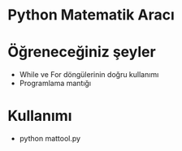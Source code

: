 # Python Matematik Aracı

# Öğreneceğiniz şeyler
  - While ve For döngülerinin doğru kullanımı
  - Programlama mantığı
# Kullanımı
  - python mattool.py
